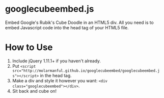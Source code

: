 googlecubeembed.js
==================

Embed Google's Rubik's Cube Doodle in an HTML5 div. All you need is to embed Javascript code into the head tag of your HTML5 file.

How to Use
==================

1. Include jQuery 1.11.1+ if you haven't already.
2. Put ```<script src="http://molarmanful.github.io/googlecubeembed/googlecubeembed.js"></script>``` in the head tag.
3. Make a div and style it however you want: ```<div class="googlecubeembed"></div>```.
4. Sit back and cube on!
